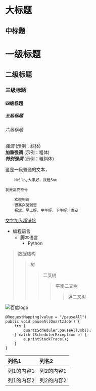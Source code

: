 
大标题  
=====
中标题
-----
# 一级标题
## 二级标题  
### 三级标题  
#### 四级标题  
##### 五级标题  
###### 六级标题  

*强调* (示例：斜体)  
**加重强调** (示例：粗体)  
***特别强调*** (示例：粗斜体)

这是一段普通的文本，  

        Hello,大家好，我是Sun

`我是高亮符号`

        欢迎到访  
        很高兴见到您  
        祝您，早上好，中午好，下午好，晚安
        
[ 文字加入超链接 ](https://github.com/LittleSheepW/study-messy  "悬停显示")



* 编程语言  
    * 脚本语言  
        * Python 
        
>数据结构  
>>树  
>>>二叉树  
>>>>平衡二叉树  
>>>>>满二叉树 

![](http://www.baidu.com/img/bdlogo.gif "百度logo")

``` 
@RequestMapping(value = "/pauseAll")
public void pauseAllQuartzJob() {
    try {
        quartzScheduler.pauseAllJob();
    } catch (SchedulerException e) {
        e.printStackTrace();
    }
} 
```


|列名1|列名2|
|:---|:---|
|列1的内容1|列2的内容1|
|列1的内容2|列2的内容2|
